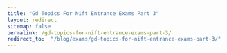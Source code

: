 ```yaml
---
title: "Gd Topics For Nift Entrance Exams Part 3"
layout: redirect
sitemap: false
permalink: /gd-topics-for-nift-entrance-exams-part-3/
redirect_to:  "/blog/exams/gd-topics-for-nift-entrance-exams-part-3/"
---
```

